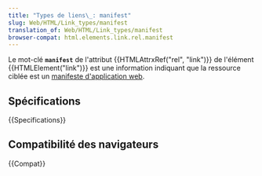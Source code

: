 ```yaml
---
title: "Types de liens\_: manifest"
slug: Web/HTML/Link_types/manifest
translation_of: Web/HTML/Link_types/manifest
browser-compat: html.elements.link.rel.manifest
---
```


Le mot-clé **`manifest`** de l'attribut {{HTMLAttrxRef("rel", "link")}} de l'élément {{HTMLElement("link")}} est une information indiquant que la ressource ciblée est un [manifeste d'application web](/fr/docs/Web/Manifest).

## Spécifications

{{Specifications}}

## Compatibilité des navigateurs

{{Compat}}
